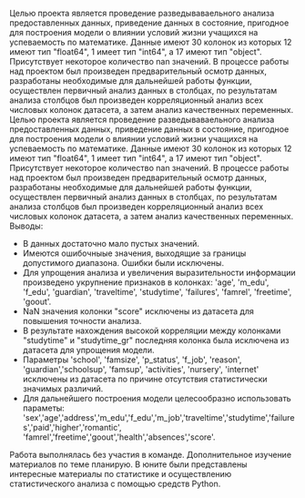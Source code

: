Целью проекта является проведение разведываваельного анализа  предоставленных данных, приведение данных в состояние, пригодное для построения модели
о влиянии условий жизни учащихся на успеваемость по математике.
Данные имеют 30 колонок из которых 12 имеют тип "float64", 1 имеет тип "int64", а 17 имеют тип "object".
Присутствует некоторое количество nan значений.
В процессе работы над проектом был произведен предварительный осмотр данных, разработаны необходимые для дальнейшей работы функции, осуществлен первичный анализ данных в столбцах,
по результатам анализа столбцов был произведен корреляционный анализ всех числовых колонок датасета, а затем анализ
качественных переменных.
Целью проекта является проведение разведываваельного анализа  предоставленных данных, приведение данных в состояние, пригодное для построения модели
о влиянии условий жизни учащихся на успеваемость по математике.
Данные имеют 30 колонок из которых 12 имеют тип "float64", 1 имеет тип "int64", а 17 имеют тип "object".
Присутствует некоторое количество nan значений.
В процессе работы над проектом был произведен предварительный осмотр данных, разработаны необходимые для дальнейшей работы функции, осуществлен первичный анализ данных в столбцах,
по результатам анализа столбцов был произведен корреляционный анализ всех числовых колонок датасета, а затем анализ
качественных переменных.
Выводы:
- В данных достаточно мало пустых значений.
- Имеются ошибочныые значения, выходящие за границы допустимого диапазона. Ошибки были исключены.
- Для упрощения анализа и увеличения выразительности информации произведено укрупнение признаков 
в колонках: 'age', 'm_edu', 'f_edu', 'guardian', 'traveltime', 'studytime', 'failures', 'famrel', 'freetime',
'goout'.
- NaN значения колонки "score" исключены из датасета для повышения точности анализа.
- В результате нахождения высокой корреляции между колонками "studytime" и "studytime_gr" последняя колонка была исключена из датасета для упрощения модели.
- Параметры 'school', 'famsize', 'p_status', 'f_job', 'reason', 'guardian','schoolsup', 'famsup', 'activities', 'nursery', 'internet'
исключены из датасета по причине отсутствия статистически значимых различий.
- Для дальнейшего построения модели целесообразно использовать параметы:
'sex','age','address','m_edu','f_edu','m_job','traveltime','studytime','failures','paid','higher','romantic',
'famrel','freetime','goout','health','absences','score'.

Работа выполнялась без участия в команде. Дополнительное изучение материалов по теме планирую.
В юните были представлены интересные материалы по статистике и осуществлению статистического анализа с помощью средств Python.
